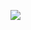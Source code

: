 <a href="https://savepice.ru" target="_blank" title="хостинг картинок"><img src="https://cdn1.savepice.ru/uploads/2018/10/24/c234077f0a758c789fb7e0c351975b48-full.png" border="0"/></a>

